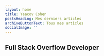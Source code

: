 ```yaml
---
layout: home
title: Yaacov Cohen
postsHeading: Mes derniers articles
archiveButtonText: Tous mes articles
socialImage: ''
---
```

## Full Stack Overflow Developer
